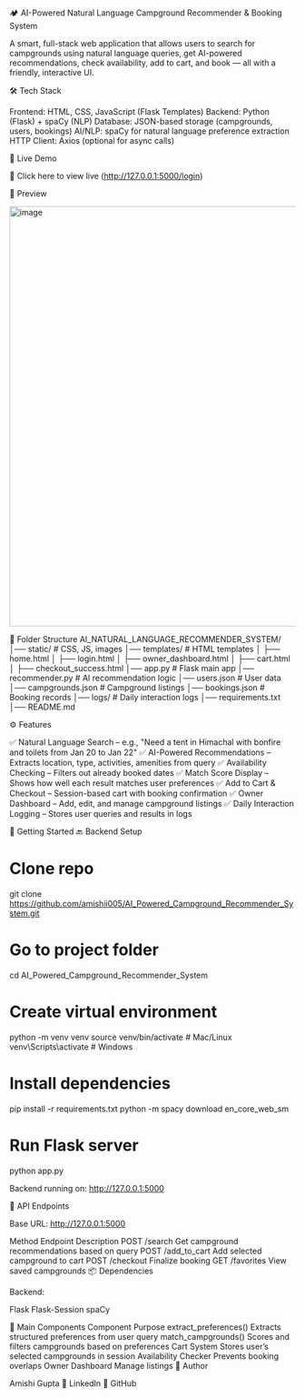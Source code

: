 🏕️ AI-Powered Natural Language Campground Recommender & Booking System

A smart, full-stack web application that allows users to search for campgrounds using natural language queries, get AI-powered recommendations, check availability, add to cart, and book — all with a friendly, interactive UI.

🛠 Tech Stack

Frontend: HTML, CSS, JavaScript (Flask Templates)
Backend: Python (Flask) + spaCy (NLP)
Database: JSON-based storage (campgrounds, users, bookings)
AI/NLP: spaCy for natural language preference extraction
HTTP Client: Axios (optional for async calls)

🚀 Live Demo

🔗 Click here to view live (http://127.0.0.1:5000/login)

📸 Preview

<img width="1793" height="739" alt="image" src="https://github.com/user-attachments/assets/916b62a6-8297-4c38-a478-21c1b9edb80a" />


📁 Folder Structure
AI_NATURAL_LANGUAGE_RECOMMENDER_SYSTEM/
│── static/                 # CSS, JS, images
│── templates/              # HTML templates
│   ├── home.html
│   ├── login.html
│   ├── owner_dashboard.html
│   ├── cart.html
│   ├── checkout_success.html
│── app.py                   # Flask main app
│── recommender.py           # AI recommendation logic
│── users.json               # User data
│── campgrounds.json         # Campground listings
│── bookings.json            # Booking records
│── logs/                    # Daily interaction logs
│── requirements.txt
│── README.md

⚙️ Features

✅ Natural Language Search – e.g., "Need a tent in Himachal with bonfire and toilets from Jan 20 to Jan 22"
✅ AI-Powered Recommendations – Extracts location, type, activities, amenities from query
✅ Availability Checking – Filters out already booked dates
✅ Match Score Display – Shows how well each result matches user preferences
✅ Add to Cart & Checkout – Session-based cart with booking confirmation
✅ Owner Dashboard – Add, edit, and manage campground listings
✅ Daily Interaction Logging – Stores user queries and results in logs

🚀 Getting Started
🔙 Backend Setup
# Clone repo
git clone https://github.com/amishii005/AI_Powered_Campground_Recommender_System.git

# Go to project folder
cd AI_Powered_Campground_Recommender_System

# Create virtual environment
python -m venv venv
source venv/bin/activate   # Mac/Linux
venv\Scripts\activate      # Windows

# Install dependencies
pip install -r requirements.txt
python -m spacy download en_core_web_sm

# Run Flask server
python app.py


Backend running on: http://127.0.0.1:5000

🔌 API Endpoints

Base URL: http://127.0.0.1:5000

Method	Endpoint	Description
POST	/search	Get campground recommendations based on query
POST	/add_to_cart	Add selected campground to cart
POST	/checkout	Finalize booking
GET	/favorites	View saved campgrounds
📦 Dependencies

Backend:

Flask
Flask-Session
spaCy

🧩 Main Components
Component	Purpose
extract_preferences()	Extracts structured preferences from user query
match_campgrounds()	Scores and filters campgrounds based on preferences
Cart System	Stores user’s selected campgrounds in session
Availability Checker	Prevents booking overlaps
Owner Dashboard	Manage listings
👤 Author

Amishi Gupta
📌 LinkedIn
📌 GitHub
